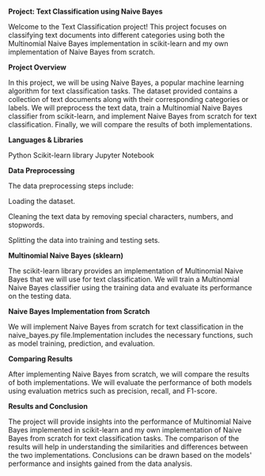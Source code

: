 **Project: Text Classification using Naive Bayes**

Welcome to the Text Classification project! This project focuses on classifying text documents into different categories using both the Multinomial Naive Bayes implementation in scikit-learn and my own implementation of Naive Bayes from scratch.

**Project Overview**

In this project, we will be using Naive Bayes, a popular machine learning algorithm for text classification tasks. The dataset provided contains a collection of text documents along with their corresponding categories or labels. We will preprocess the text data, train a Multinomial Naive Bayes classifier from scikit-learn, and implement Naive Bayes from scratch for text classification. Finally, we will compare the results of both implementations.

**Languages & Libraries**

Python
Scikit-learn library
Jupyter Notebook

**Data Preprocessing**

The data preprocessing steps include:


Loading the dataset.

Cleaning the text data by removing special characters, numbers, and stopwords.

Splitting the data into training and testing sets.

**Multinomial Naive Bayes (sklearn)**

The scikit-learn library provides an implementation of Multinomial Naive Bayes that we will use for text classification. We will train a Multinomial Naive Bayes classifier using the training data and evaluate its performance on the testing data.

**Naive Bayes Implementation from Scratch**

We will implement Naive Bayes from scratch for text classification in the naive_bayes.py file.Implementation includes the necessary functions, such as model training, prediction, and evaluation.

**Comparing Results**

After implementing Naive Bayes from scratch, we will compare the results of both implementations. We will evaluate the performance of both models using evaluation metrics such as precision, recall, and F1-score.

**Results and Conclusion**

The project will provide insights into the performance of Multinomial Naive Bayes implemented in scikit-learn and my own implementation of Naive Bayes from scratch for text classification tasks. The comparison of the results will help in understanding the similarities and differences between the two implementations. Conclusions can be drawn based on the models' performance and insights gained from the data analysis.
